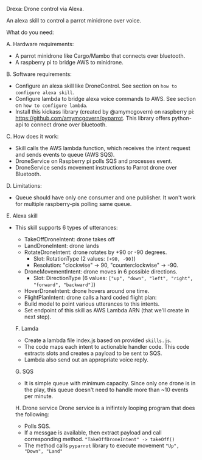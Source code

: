 Drexa: Drone control via Alexa.

An alexa skill to control a parrot minidrone over voice.

What do you need:

A. Hardware requirements:
- A parrot minidrone like Cargo/Mambo that connects over bluetooth.
- A raspberry pi to bridge AWS to minidrone.

B. Software requirements:
- Configure an alexa skill like DroneControl. See section on `how to configure alexa skill`.
- Configure lambda to bridge alexa voice commands to AWS. See section on `how to configure lambda`.
- Install this kickass library (created by @amymcgovern) on raspberry pi: https://github.com/amymcgovern/pyparrot. This library offers python-api to connect drone over bluetooth.

C. How does it work:
- Skill calls the AWS lambda function, which receives the intent request and sends events to queue (AWS SQS).
- DroneService on Raspberry pi polls SQS and processes event.
- DroneService sends movement instructions to Parrot drone over Bluetooth.

D. Limitations:
- Queue should have only one consumer and one publisher. It won't work for multiple raspberry-pis polling same queue.

E. Alexa skill
- This skill supports 6 types of utterances:
  - TakeOffDroneIntent: drone takes off
  - LandDroneIntent: drone lands
  - RotateDroneIntent: drone rotates by +90 or -90 degrees. 
    - Slot: RotationType (2 values: `[+90, -90]`)
    - Resolution: "clockwise" -> 90, "counterclockwise" -> -90.
  - DroneMovementIntent: drone moves in 6 possible directions. 
    - Slot: DirectionType (6 values: `["up", "down", "left", "right", "forward", "backward"]`)
  - HoverDroneIntent: drone hovers around one time.
  - FlightPlanIntent: drone calls a hard coded flight plan:
  - Build model to point various utterances to this intents.
  - Set endpoint of this skill as AWS Lambda ARN (that we'll create in next step).
  
  F. Lamda
  - Create a lambda file index.js based on provided `skills.js`. 
  - The code maps each intent to actionable handler code. This code extracts slots and creates a payload to be sent to SQS.
  - Lambda also send out an appropriate voice reply.
  
  G. SQS
  - It is simple queue with minimum capacity. Since only one drone is in the play, this queue doesn't need to handle more than ~10 events per minute.
  
  H. Drone service
  Drone service is a inifintely looping program that does the following:
  - Polls SQS. 
  - If a messgae is available, then extract payload and call corresponding method. `"TakeOffDroneIntent" -> takeOff()`
  - The method calls `pyparrot` library to execute movement `"Up", "Down", "Land"`
